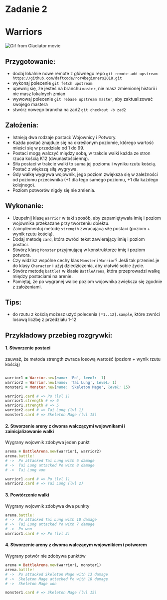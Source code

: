 # Zadanie 2
# Warriors

![Gif from Gladiator movie](https://media.giphy.com/media/3Z22MN0dHCa1W/giphy.gif)

## Przygotowanie:
  - dodaj lokalnie nowe remote z głównego repo
    `git remote add upstream https://github.com/daftcode/ror4beginners2018.git`
  - wykonaj polecenie `git fetch upstream`
  - upewnij się, że jesteś na branchu `master`, nie masz zmienionej historii i nie masz lokalnych zmian
  - wywowaj polecenie `git rebase upstream master`, aby zaktualizować swojego mastera
  - stwórz nowego brancha na zad2 `git checkout -b zad2`

## Założenia:
  - Istnieją dwa rodzaje postaci: Wojownicy i Potwory.
  - Każda postać znajduje się na określonym poziomie, którego wartość mieści się w przedziale od 1 do 99.
  - Postaci mogą walczyć między sobą, w trakcie walki każda ze stron rzuca kością K12 (dwunastościenną).
  - Siła postaci w trakcie walki to suma jej poziomu i wyniku rzutu kością. Postać z większą siłą wygrywa.
  - Gdy walkę wygrywa wojownik, jego poziom zwiększa się w zależności od poziomu przeciwnika (+1 dla tego samego poziomu, +1 dla każdego kolejnego).
  - Poziom potworów nigdy się nie zmienia.

## Wykonanie:
  - Uzupełnij klasę `Warrior` w taki sposób, aby zapamiętywała imię i poziom wojownika przekazane przy tworzeniu obiektu.
  - Zaimplementuj metodę `strength` zwracającą siłę postaci (poziom + wynik rzutu kością).
  - Dodaj metodę `card`, która zwróci tekst zawierający imię i poziom postaci.
  - Stwórz klasę `Monster` przyjmującą w konstruktorze imię i poziom potwora.
  - Czy widzisz wspólne cechy klas `Monster` i `Warrior`? Jeśli tak przenieś je do klasy `Character` i użyj dziedziczenia, aby ułatwić sobie życie.
  - Stwórz metodę `battle!` w klasie `BattleArena`, która przeprowadzi walkę między postaciami na arenie.
  - Pamiętaj, że po wygranej walce poziom wojownika zwiększa się zgodnie z założeniami.

## Tips:
  - do rzutu z kością możesz użyć polecenia `[*1..12].sample`, które zwróci losową liczbę z przedziału 1-12

## Przykładowy przebieg rozgrywki:

#### 1. Stworzenie postaci
zauważ, że metoda strength zwraca losową wartość (poziom + wynik rzutu kością)
``` ruby

warrior1 = Warrior.new(name: 'Po', level:  1)
warrior2 = Warrior.new(name: 'Tai Lung', level: 1)
monster1 = Monster.new(name: 'Skeleton Mage', level: 15)
```


``` ruby
warrior1.card # => Po (lvl 1)
warrior1.strength # => 6
warrior1.strength # => 5
warrior2.card # => Tai Lung (lvl 1)
monster1.card # => Skeleton Mage (lvl 15)
```

#### 2. Stworzenie areny z dwoma walczącymi wojownikami i zainicjalizowanie walki
Wygrany wojownik zdobywa jeden punkt
``` ruby
arena = BattleArena.new(warrior1, warrior2)
arena.battle!
# ->  Po attacked Tai Lung with 6 damage
# ->  Tai Lung attacked Po with 8 damage
# ->  Tai Lung won

warrior1.card # => Po (lvl 1)
warrior2.card # => Tai Lung (lvl 2)
```

#### 3. Powtórzenie walki
Wygrany wojownik zdobywa dwa punkty
``` ruby
arena.battle!
# ->  Po attacked Tai Lung with 10 damage
# ->  Tai Lung attacked Po with 7 damage
# ->  Po won
warrior1.card # => Po (lvl 3)
```

#### 4. Stworzenie areny z dwoma walczącym wojownikiem i potworem
Wygrany potwór nie zdobywa punktów
``` ruby
arena = BattleArena.new(warrior1, monster1)
arena.battle!
# ->  Po attacked Skeleton Mage with 13 damage
# ->  Skeleton Mage attacked Po with 18 damage
# ->  Skeleton Mage won

monster1.card # => Skeleton Mage (lvl 15)
```
